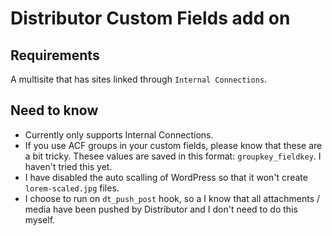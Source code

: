 # Distributor Custom Fields add on

## Requirements

A multisite that has sites linked through `Internal Connections`.

## Need to know
- Currently only supports Internal Connections.
- If you use ACF groups in your custom fields, please know that these are a bit tricky. Thesee values are saved in this format: `groupkey_fieldkey`. I haven't tried this yet.
- I have disabled the auto scalling of WordPress so that it won't create `lorem-scaled.jpg` files. 
- I choose to run on `dt_push_post` hook, so a I know that all attachments / media have been pushed by Distributor and I don't need to do this myself.